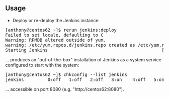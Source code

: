 Usage
-----

* Deploy or re-deploy the Jenkins instance:
<pre>
[anthony@centos62 ~]$ rerun jenkins:deploy
Failed to set locale, defaulting to C
Warning: RPMDB altered outside of yum.
warning: /etc/yum.repos.d/jenkins.repo created as /etc/yum.repos.d/jenkins.repo.rpmnew
Starting Jenkins                                           [  OK  ]
</pre>
... produces an "out-of-the-box" installation of Jenkins as a system service configured to start with the system:
<pre>
[anthony@centos62 ~]$ chkconfig --list jenkins
jenkins         0:off   1:off   2:off   3:on    4:off   5:on    6:off
</pre>
... accessible on port 8080 (e.g. "http://centos62:8080").
